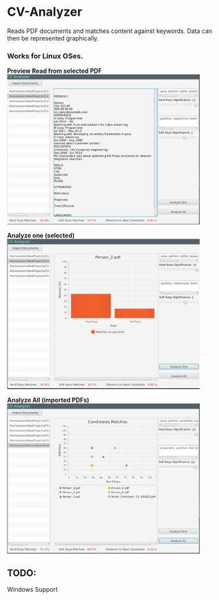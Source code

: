# CV-Analyzer

Reads PDF documents and matches content against keywords.
Data can then be represented graphically.

### Works for Linux OSes.

<b>Preview Read from selected PDF</b><br>
<img src="/Images/img_02.png" width="450" height="350">

<b>Analyze one (selected)</b><br>
<img src="/Images/img_03.png" width="450" height="350">

<b>Analyze All (imported PDFs)</b><br>
<img src="/Images/img_04_2.png" width="450" height="350">


## TODO:
Windows Support
